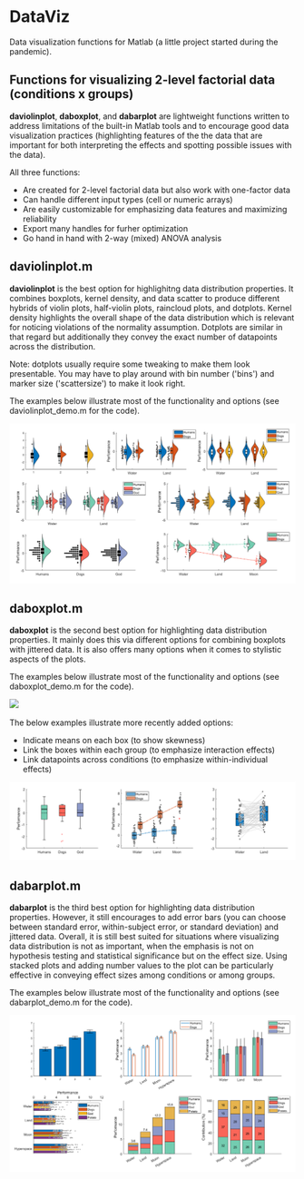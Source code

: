 # DataViz

Data visualization functions for Matlab (a little project started during the pandemic).

## Functions for visualizing 2-level factorial data (conditions x groups)

**daviolinplot**, **daboxplot**, and **dabarplot** are lightweight functions written to address limitations of the built-in Matlab tools and to encourage good data visualization practices (highlighting features of the the data that are important for both interpreting the effects and spotting possible issues with the data). 

All three functions: 
- Are created for 2-level factorial data but also work with one-factor data
- Can handle different input types (cell or numeric arrays)
- Are easily customizable for emphasizing data features and maximizing reliability
- Export many handles for furher optimization
- Go hand in hand with 2-way (mixed) ANOVA analysis

## daviolinplot.m 

**daviolinplot** is the best option for highlighitng data distribution properties. It combines boxplots, kernel density, and data scatter to produce different hybrids of violin plots, half-violin plots, raincloud plots, and dotplots. Kernel density highlights the overall shape of the data distribution which is relevant for noticing violations of the normality assumption. Dotplots are similar in that regard but additionally they convey the exact number of datapoints across the distribution. 

Note: dotplots usually require some tweaking to make them look presentable. You may have to play around with bin number ('bins') and marker size ('scattersize') to make it look right.

The examples below illustrate most of the functionality and options (see daviolinplot_demo.m for the code).

![](daviolinplot/daviolinplot_examples.png)


## daboxplot.m

**daboxplot** is the second best option for highlighting data distribution properties. It mainly does this via different options for combining boxplots with jittered data. It is also offers many options when it comes to stylistic aspects of the plots.

The examples below illustrate most of the functionality and options (see daboxplot_demo.m for the code).

![](daboxplot/daboxplot_examples.png)

The below examples illustrate more recently added options:
- Indicate means on each box (to show skewness)
- Link the boxes within each group (to emphasize interaction effects)
- Link datapoints across conditions (to emphasize within-individual effects)

![](daboxplot/daboxplot_examples2.png)


## dabarplot.m

**dabarplot** is the third best option for highlighting data distribution properties. However, it still encourages to add error bars (you can choose between standard error, within-subject error, or standard deviation) and jittered data. Overall, it is still best suited for situations where visualizing data distribution is not as important, when the emphasis is not on hypothesis testing and statistical significance but on the effect size. Using stacked plots and adding number values to the plot can be particularly effective in conveying effect sizes among conditions or among groups.  

The examples below illustrate most of the functionality and options (see dabarplot_demo.m for the code).

![](dabarplot/dabarplot_examples.png)
